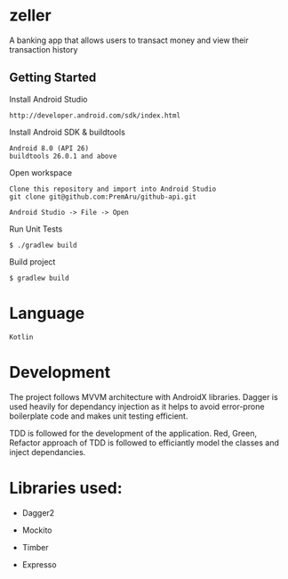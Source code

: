 # zeller
A banking app that allows users to transact money and view their transaction history


## Getting Started

Install Android Studio

	http://developer.android.com/sdk/index.html

Install Android SDK & buildtools

	Android 8.0 (API 26)
	buildtools 26.0.1 and above

Open workspace

	Clone this repository and import into Android Studio
	git clone git@github.com:PremAru/github-api.git
	
	Android Studio -> File -> Open

Run Unit Tests

	$ ./gradlew build

Build project

	$ gradlew build
# Language
	Kotlin
	
# Development
The project follows MVVM architecture with AndroidX libraries. Dagger is used heavily for dependancy injection as it helps to avoid error-prone boilerplate code and makes unit testing efficient. 
	
	
TDD is followed for the development of the application. Red, Green, Refactor approach of TDD is followed to efficiantly model the classes and inject dependancies.
    
# Libraries used:


*	Dagger2

*	Mockito

*	Timber

*	Expresso

